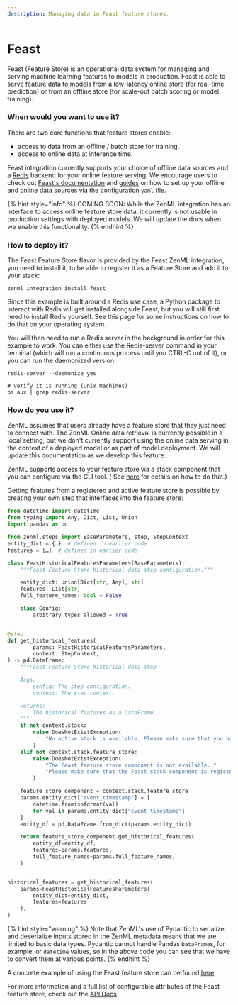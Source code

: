 ```yaml
---
description: Managing data in Feast feature stores.
---
```


# Feast

Feast (Feature Store) is an operational data system for managing and serving machine learning features to models in production. Feast is able to serve feature data to models from a low-latency online store (for real-time prediction) or from an offline store (for scale-out batch scoring or model training).

### When would you want to use it?

There are two core functions that feature stores enable:

* access to data from an offline / batch store for training.
* access to online data at inference time.

Feast integration currently supports your choice of offline data sources and a [Redis](https://redis.com/) backend for your online feature serving. We encourage users to check out [Feast's documentation](https://docs.feast.dev/) and [guides](https://docs.feast.dev/how-to-guides/) on how to set up your offline and online data sources via the configuration `yaml` file.

{% hint style="info" %}
COMING SOON: While the ZenML integration has an interface to access online feature store data, it currently is not usable in production settings with deployed models. We will update the docs when we enable this functionality.
{% endhint %}

### How to deploy it?

The Feast Feature Store flavor is provided by the Feast ZenML integration, you need to install it, to be able to register it as a Feature Store and add it to your stack:

```shell
zenml integration install feast
```

Since this example is built around a Redis use case, a Python package to interact with Redis will get installed alongside Feast, but you will still first need to install Redis yourself. See this page for some instructions on how to do that on your operating system.

You will then need to run a Redis server in the background in order for this example to work. You can either use the Redis-server command in your terminal (which will run a continuous process until you CTRL-C out of it), or you can run the daemonized version:

```shell
redis-server --daemonize yes

# verify it is running (Unix machines)
ps aux | grep redis-server
```

### How do you use it?

ZenML assumes that users already have a feature store that they just need to connect with. The ZenML Online data retrieval is currently possible in a local setting, but we don't currently support using the online data serving in the context of a deployed model or as part of model deployment. We will update this documentation as we develop this feature.

ZenML supports access to your feature store via a stack component that you can configure via the CLI tool. ( See [here](https://apidocs.zenml.io/latest/cli/) for details on how to do that.)

Getting features from a registered and active feature store is possible by creating your own step that interfaces into the feature store:

```python
from datetime import datetime
from typing import Any, Dict, List, Union
import pandas as pd

from zenml.steps import BaseParameters, step, StepContext
entity_dict = {…}  # defined in earlier code
features = […]  # defined in earlier code

class FeastHistoricalFeaturesParameters(BaseParameters):
    """Feast Feature Store historical data step configuration."""

    entity_dict: Union[Dict[str, Any], str]
    features: List[str]
    full_feature_names: bool = False

    class Config:
        arbitrary_types_allowed = True


@step
def get_historical_features(
        params: FeastHistoricalFeaturesParameters,
        context: StepContext,
) -> pd.DataFrame:
    """Feast Feature Store historical data step

    Args:
        config: The step configuration.
        context: The step context.

    Returns:
        The historical features as a DataFrame.
    """
    if not context.stack:
        raise DoesNotExistException(
            "No active stack is available. Please make sure that you have registered and set a stack."
        )
    elif not context.stack.feature_store:
        raise DoesNotExistException(
            "The Feast feature store component is not available. "
            "Please make sure that the Feast stack component is registered as part of your current active stack."
        )

    feature_store_component = context.stack.feature_store
    params.entity_dict["event_timestamp"] = [
        datetime.fromisoformat(val)
        for val in params.entity_dict["event_timestamp"]
    ]
    entity_df = pd.DataFrame.from_dict(params.entity_dict)

    return feature_store_component.get_historical_features(
        entity_df=entity_df,
        features=params.features,
        full_feature_names=params.full_feature_names,
    )


historical_features = get_historical_features(
    params=FeastHistoricalFeaturesParameters(
        entity_dict=entity_dict, 
        features=features
    ),
)
```

{% hint style="warning" %}
Note that ZenML's use of Pydantic to serialize and deserialize inputs stored in the ZenML metadata means that we are limited to basic data types. Pydantic cannot handle Pandas `DataFrame`s, for example, or `datetime` values, so in the above code you can see that we have to convert them at various points.
{% endhint %}

A concrete example of using the Feast feature store can be found [here](https://github.com/zenml-io/zenml/tree/main/examples/feast\_feature\_store).

For more information and a full list of configurable attributes of the Feast feature store, check out the [API Docs](https://apidocs.zenml.io/latest/integration\_code\_docs/integrations-feast/#zenml.integrations.feast.feature\_stores.feast\_feature\_store.FeastFeatureStore).

